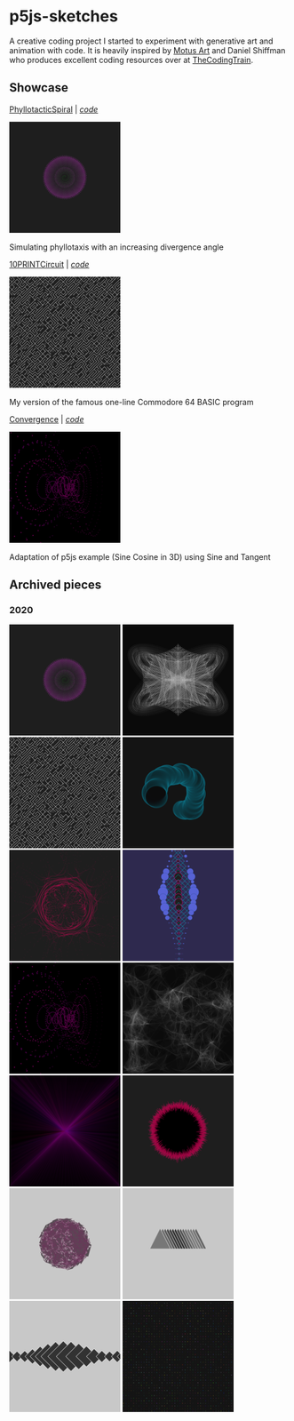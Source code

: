 # p5js-sketches
A creative coding project I started to experiment with generative art and animation with code. It is heavily inspired by [Motus Art](https://owenmcateer.github.io/Motus-Art/) and Daniel Shiffman who produces excellent coding resources over at [TheCodingTrain](https://thecodingtrain.com/).

## Showcase

[PhyllotacticSpiral] | [*code*][PhyllotacticSpiral-code]

[![PhyllotacticSpiral][PhyllotacticSpiral-preview]][PhyllotacticSpiral]

Simulating phyllotaxis with an increasing divergence angle

[10PRINTCircuit] | [*code*][10PRINTCircuit-code] 

[![10PRINTCircuit][10PRINTCircuit-preview]][10PRINTCircuit]

My version of the famous one-line Commodore 64 BASIC program

[Convergence] | [*code*][Convergence-code]

[![Convergence][Convergence-preview]][Convergence]

Adaptation of p5js example (Sine Cosine in 3D) using Sine and Tangent

## Archived pieces

### 2020

[![PhyllotacticSpiral][PhyllotacticSpiral-preview]][PhyllotacticSpiral]
[![RecursiveOrbit][RecursiveOrbit-preview]][RecursiveOrbit]
[![10PRINTCircuit][10PRINTCircuit-preview]][10PRINTCircuit]
[![Wormhole][Wormhole-preview]][Wormhole]
[![PerlinsRose][PerlinsRose-preview]][PerlinsRose]
[![RupturedHelix][RupturedHelix-preview]][RupturedHelix]
[![Convergence][Convergence-preview]][Convergence]
[![SpidersDen][SpidersDen-preview]][SpidersDen]
[![LightSpeed][LightSpeed-preview]][LightSpeed]
[![BlackHole][BlackHole-preview]][BlackHole]
[![Vortex][Vortex-preview]][Vortex]
[![TPulse][TPulse-preview]][TPulse]
[![HarmonicQuadrilaterals][HarmonicQuadrilaterals-preview]][HarmonicQuadrilaterals]
[![BinaryShift][BinaryShift-preview]][BinaryShift]

[PhyllotacticSpiral]: https://amriarshad.github.io/p5js-sketches/src/PhyllotacticSpiral/index
[PhyllotacticSpiral-code]: https://github.com/AmriArshad/p5js-sketches/tree/main/src/PhyllotacticSpiral/sketch.js
[PhyllotacticSpiral-preview]: ./assets/img/resized/PhyllotacticSpiral_200x200.png
[RecursiveOrbit]: https://amriarshad.github.io/p5js-sketches/src/RecursiveOrbit/index
[RecursiveOrbit-code]: https://github.com/AmriArshad/p5js-sketches/tree/main/src/RecursiveOrbit/sketch.js
[RecursiveOrbit-preview]: ./assets/img/resized/RecursiveOrbit_200x200.png
[10PRINTCircuit]: https://amriarshad.github.io/p5js-sketches/src/10PRINTCircuit/index
[10PRINTCircuit-code]: https://github.com/AmriArshad/p5js-sketches/tree/main/src/10PRINTCircuit/sketch.js
[10PRINTCircuit-preview]: ./assets/img/resized/10PRINTCircuit_200x200.png
[Wormhole]: https://amriarshad.github.io/p5js-sketches/src/Wormhole/index
[Wormhole-code]: https://github.com/AmriArshad/p5js-sketches/tree/main/src/Wormhole/sketch.js
[Wormhole-preview]: ./assets/img/resized/Wormhole_200x200.png
[PerlinsRose]: https://amriarshad.github.io/p5js-sketches/src/PerlinsRose/index
[PerlinsRose-code]: https://github.com/AmriArshad/p5js-sketches/tree/main/src/PerlinsRose/sketch.js
[PerlinsRose-preview]: ./assets/img/resized/PerlinsRose_200x200.png
[RupturedHelix]: https://amriarshad.github.io/p5js-sketches/src/RupturedHelix/index
[RupturedHelix-code]: https://github.com/AmriArshad/p5js-sketches/tree/main/src/RupturedHelix/sketch.js
[RupturedHelix-preview]: ./assets/img/resized/RupturedHelix_200x200.png
[Convergence]: https://amriarshad.github.io/p5js-sketches/src/Convergence/index
[Convergence-code]: https://github.com/AmriArshad/p5js-sketches/tree/main/src/Convergence/sketch.js
[Convergence-preview]: ./assets/img/resized/Convergence_200x200.png
[SpidersDen]: https://amriarshad.github.io/p5js-sketches/src/SpidersDen/index
[SpidersDen-code]: https://github.com/AmriArshad/p5js-sketches/tree/main/src/SpidersDen/sketch.js
[SpidersDen-preview]: ./assets/img/resized/SpidersDen_200x200.png
[LightSpeed]: https://amriarshad.github.io/p5js-sketches/src/LightSpeed/index
[LightSpeed-code]: https://github.com/AmriArshad/p5js-sketches/tree/main/src/LightSpeed/sketch.js
[LightSpeed-preview]: ./assets/img/resized/LightSpeed_200x200.png
[BlackHole]: https://amriarshad.github.io/p5js-sketches/src/BlackHole/index
[BlackHole-code]: https://github.com/AmriArshad/p5js-sketches/tree/main/src/BlackHole/sketch.js
[BlackHole-preview]: ./assets/img/resized/BlackHole_200x200.png
[Vortex]: https://amriarshad.github.io/p5js-sketches/src/Vortex/index
[Vortex-code]: https://github.com/AmriArshad/p5js-sketches/tree/main/src/Vortex/sketch.js
[Vortex-preview]: ./assets/img/resized/Vortex_200x200.png
[TPulse]: https://amriarshad.github.io/p5js-sketches/src/TPulse/index
[TPulse-code]: https://github.com/AmriArshad/p5js-sketches/tree/main/src/TPulse/sketch.js
[TPulse-preview]: ./assets/img/resized/TPulse_200x200.png
[HarmonicQuadrilaterals]: https://amriarshad.github.io/p5js-sketches/src/HarmonicQuadrilaterals/index
[HarmonicQuadrilaterals-code]: https://github.com/AmriArshad/p5js-sketches/tree/main/src/HarmonicQuadrilaterals/sketch.js
[HarmonicQuadrilaterals-preview]: ./assets/img/resized/HarmonicQuadrilaterals_200x200.png
[BinaryShift]: https://amriarshad.github.io/p5js-sketches/src/BinaryShift/index
[BinaryShift-code]: https://github.com/AmriArshad/p5js-sketches/tree/main/src/BinaryShift/sketch.js
[BinaryShift-preview]: ./assets/img/resized/BinaryShift_200x200.png